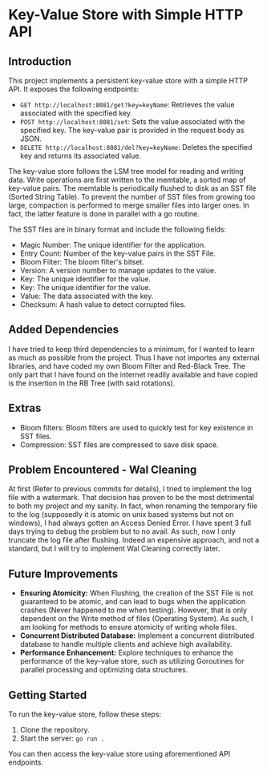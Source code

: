 # Key-Value Store with Simple HTTP API

## Introduction

This project implements a persistent key-value store with a simple HTTP API. It exposes the following endpoints:

* `GET http://localhost:8081/get?key=keyName`: Retrieves the value associated with the specified key.
* `POST http://localhost:8081/set`: Sets the value associated with the specified key. The key-value pair is provided in the request body as JSON.
* `DELETE http://localhost:8081/del?key=keyName`: Deletes the specified key and returns its associated value.

The key-value store follows the LSM tree model for reading and writing data. Write operations are first written to the memtable, a sorted map of key-value pairs. The memtable is periodically flushed to disk as an SST file (Sorted String Table). To prevent the number of SST files from growing too large, compaction is performed to merge smaller files into larger ones. In fact, the latter feature is done in parallel with a go routine.

The SST files are in binary format and include the following fields:

* Magic Number: The unique identifier for the application.
* Entry Count: Number of the key-value pairs in the SST File.
* Bloom Filter: The bloom filter's bitset.
* Version: A version number to manage updates to the value.
* Key: The unique identifier for the value.
* Key: The unique identifier for the value.
* Value: The data associated with the key.
* Checksum: A hash value to detect corrupted files.

## Added Dependencies

I have tried to keep third dependencies to a minimum, for I wanted to learn as much as possible from the project. Thus I have not importes any external libraries, and have coded my own Bloom Filter and Red-Black Tree.
The only part that I have found on the internet readily available and have copied is the insertion in the RB Tree (with said rotations).

## Extras

* Bloom filters: Bloom filters are used to quickly test for key existence in SST files.
* Compression: SST files are compressed to save disk space.

## Problem Encountered - Wal Cleaning

At first (Refer to previous commits for details), I tried to implement the log file with a watermark. That decision has proven to be the most detrimental to both my project and my sanity. In fact, when renaming the temporary file to the log (supposedly it is atomic on unix based systems but not on windows), I had always gotten an Access Denied Error. I have spent 3 full days trying to debug the problem but to no avail. As such, now I only truncate the log file after flushing. Indeed an expensive approach, and not a standard, but I will try to implement Wal Cleaning correctly later.

## Future Improvements

* **Ensuring Atomicity:** When Flushing, the creation of the SST File is not guaranteed to be atomic, and can lead to bugs when the application crashes (Never happened to me when testing). However, that is only dependent on the Write method of files (Operating System). As such, I am looking for methods to ensure atomicity of writing whole files.
* **Concurrent Distributed Database:** Implement a concurrent distributed database to handle multiple clients and achieve high availability.
* **Performance Enhancement:** Explore techniques to enhance the performance of the key-value store, such as utilizing Goroutines for parallel processing and optimizing data structures.

## Getting Started

To run the key-value store, follow these steps:

1. Clone the repository.
2. Start the server: `go run .`

You can then access the key-value store using aforementioned API endpoints.